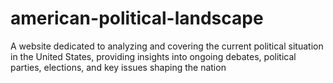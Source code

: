 # american-political-landscape
A website dedicated to analyzing and covering the current political situation in the United States, providing insights into ongoing debates, political parties, elections, and key issues shaping the nation
